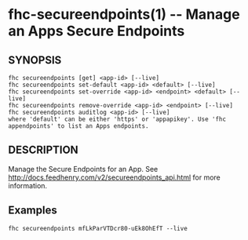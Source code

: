 fhc-secureendpoints(1) -- Manage an Apps Secure Endpoints
=========================================================

## SYNOPSIS

    fhc secureendpoints [get] <app-id> [--live]
    fhc secureendpoints set-default <app-id> <default> [--live]
    fhc secureendpoints set-override <app-id> <endpoint> <default> [--live]
    fhc secureendpoints remove-override <app-id> <endpoint> [--live]
    fhc secureendpoints auditlog <app-id> [--live]
    where 'default' can be either 'https' or 'appapikey'. Use 'fhc appendpoints' to list an Apps endpoints.
    
## DESCRIPTION

Manage the Secure Endpoints for an App. See http://docs.feedhenry.com/v2/secureendpoints_api.html for more information.

## Examples 

    fhc secureendpoints mfLkParVTDcr80-uEk8OhEfT --live
